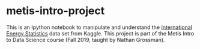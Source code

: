 # metis-intro-project
This is an Ipython notebook to manipulate and understand the [International Energy Statistics]("https://www.kaggle.com/unitednations/international-energy-statistics") data set from Kaggle. This project is part of the Metis Intro to Data Science course (Fall 2019, taught by Nathan Grossman).

